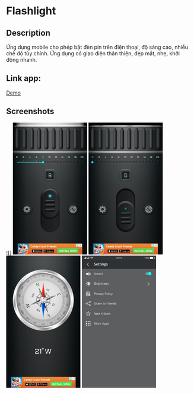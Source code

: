 # Flashlight

## Description
Ứng dụng mobile cho phép bật đèn pin trên điện thoại, độ sáng cao, nhiều chế độ tùy chỉnh. Ứng dụng có giao diện thân thiện, đẹp mắt, nhẹ, khởi động nhanh.

## Link app: 
[Demo](https://github.com/quangda280296/Flashlight/blob/master/app/release/app-release.apk)

## Screenshots
![]
<img src="./screenshots/flashlightON.jpg" width="200">
<img src="./screenshots/flashlightOFF.jpg" width="200">
<img src="./screenshots/compass.jpg" width="200">
<img src="./screenshots/setting.jpg" width="200">
